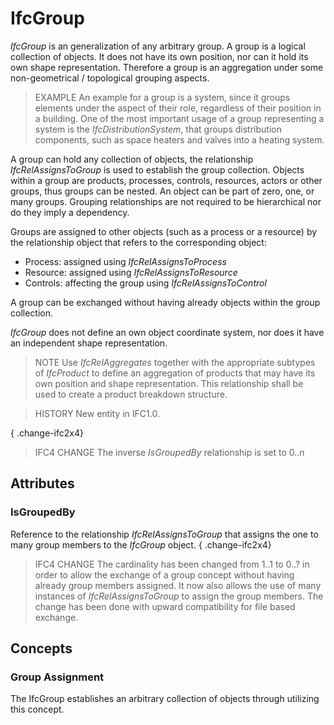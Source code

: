# IfcGroup

_IfcGroup_ is an generalization of any arbitrary group. A group is a logical collection of objects. It does not have its own position, nor can it hold its own shape representation. Therefore a group is an aggregation under some non-geometrical / topological grouping aspects.

> EXAMPLE  An example for a group is a system, since it groups elements under the aspect of their role, regardless of their position in a building. One of the most important usage of a group representing a system is the _IfcDistributionSystem_, that groups distribution components, such as space heaters and valves into a heating system.

A group can hold any collection of objects, the relationship _IfcRelAssignsToGroup_ is used to establish the group collection. Objects within a group are products, processes, controls, resources, actors or other groups, thus groups can be nested. An object can be part of zero, one, or many groups. Grouping relationships are not required to be hierarchical nor do they imply a dependency.

Groups are assigned to other objects (such as a process or a resource) by the relationship object that refers to the corresponding object:

* Process: assigned using _IfcRelAssignsToProcess_
* Resource: assigned using _IfcRelAssignsToResource_
* Controls: affecting the group using _IfcRelAssignsToControl_

A group can be exchanged without having already objects within the group collection.

_IfcGroup_ does not define an own object coordinate system, nor does it have an independent shape representation.

> NOTE  Use _IfcRelAggregates_ together with the appropriate subtypes of _IfcProduct_ to define an aggregation of products that may have its own position and shape representation. This relationship shall be used to create a product breakdown structure.

> HISTORY  New entity in IFC1.0.

{ .change-ifc2x4}
> IFC4 CHANGE  The inverse _IsGroupedBy_ relationship is set to 0..n

## Attributes

### IsGroupedBy
Reference to the relationship _IfcRelAssignsToGroup_ that assigns the one to many group members to the _IfcGroup_ object.
{ .change-ifc2x4}
> IFC4 CHANGE  The cardinality has been changed from 1..1 to 0..? in order to allow the exchange of a group concept without having already group members assigned. It now also allows the use of many instances of _IfcRelAssignsToGroup_ to assign the group members. The change has been done with upward compatibility for file based exchange.

## Concepts

### Group Assignment

The IfcGroup establishes an arbitrary collection of objects through utilizing this concept.

